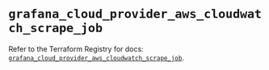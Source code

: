 # `grafana_cloud_provider_aws_cloudwatch_scrape_job`

Refer to the Terraform Registry for docs: [`grafana_cloud_provider_aws_cloudwatch_scrape_job`](https://registry.terraform.io/providers/grafana/grafana/3.15.3/docs/resources/cloud_provider_aws_cloudwatch_scrape_job).
